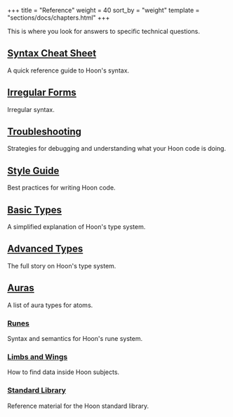 +++
title = "Reference"
weight = 40
sort_by = "weight"
template = "sections/docs/chapters.html"
+++

This is where you look for answers to specific technical questions.

## [Syntax Cheat Sheet](@/docs/hoon/reference/cheat-sheet.md)

A quick reference guide to Hoon's syntax.

## [Irregular Forms](@/docs/hoon/reference/irregular.md)

Irregular syntax.

## [Troubleshooting](@/docs/hoon/reference/hoon-errors.md)

Strategies for debugging and understanding what your Hoon code is doing.

## [Style Guide](@/docs/hoon/reference/style.md)

Best practices for writing Hoon code.

## [Basic Types](@/docs/hoon/reference/basic.md)

A simplified explanation of Hoon's type system.

## [Advanced Types](@/docs/hoon/reference/advanced.md)

The full story on Hoon's type system.

## [Auras](@/docs/hoon/reference/auras.md)

A list of aura types for atoms.

### [Runes](@/docs/hoon/reference/rune/_index.md)

Syntax and semantics for Hoon's rune system.

### [Limbs and Wings](@/docs/hoon/reference/limbs/_index.md)

How to find data inside Hoon subjects.

### [Standard Library](@/docs/hoon/reference/stdlib/_index.md)

Reference material for the Hoon standard library.

